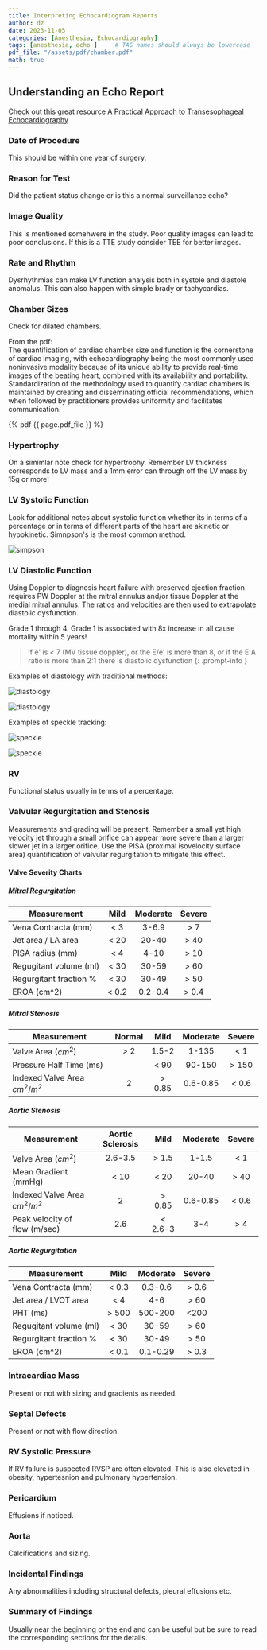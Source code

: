 ```yaml
---
title: Interpreting Echocardiogram Reports
author: dz  
date: 2023-11-05
categories: [Anesthesia, Echocardiography]
tags: [anesthesia, echo ]     # TAG names should always be lowercase
pdf_file: "/assets/pdf/chamber.pdf"
math: true
---
```


## Understanding an Echo Report

Check out this great resource [A Practical Approach to Transesophageal Echocardiography](https://www.amazon.com/Practical-Approach-Transesophageal-Echocardiography/dp/1496383478)

### Date of Procedure

This should be within one year of surgery.

### Reason for Test

Did the patient status change or is this a normal surveillance echo?

### Image Quality

This is mentioned somehwere in the study. Poor quality images can lead to poor conclusions. If this is a TTE study consider TEE for better images.

### Rate and Rhythm

Dysrhythmias can make LV function analysis both in systole and diastole anomalus. This can also happen with simple brady or tachycardias.

### Chamber Sizes

Check for dilated chambers.

From the pdf:  
    The quantification of cardiac chamber size and function is the cornerstone
    of cardiac imaging, with echocardiography being the most
    commonly used noninvasive modality because of its unique ability
    to provide real-time images of the beating heart, combined with its
    availability and portability. Standardization of the methodology
    used to quantify cardiac chambers is maintained by creating and
    disseminating official recommendations, which when followed by
    practitioners provides uniformity and facilitates communication.

{% pdf {{ page.pdf_file }} %}

### Hypertrophy

On a simimlar note check for hypertrophy. Remember LV thickness corresponds to LV mass and a 1mm error can through off the LV mass by 15g or more!

### LV Systolic Function

Look for additional notes about systolic function whether its in terms of a percentage or in terms of different parts of the heart are akinetic or hypokinetic. Simnpson's is the most common method.

![simpson](/assets/img/simpsons.png)

### LV Diastolic Function

Using Doppler to diagnosis heart failure with preserved ejection fraction requires PW Doppler at the mitral annulus and/or tissue Doppler at the medial mitral annulus. The ratios and velocities are then used to extrapolate diastolic dysfunction.

Grade 1 through 4. Grade 1 is associated with 8x increase in all cause mortality within 5 years!

> If e' is < 7 (MV tissue doppler), or the E/e' is more than 8, or if the E:A ratio is more than 2:1 there is diastolic dysfunction
{: .prompt-info }

Examples of diastology with traditional methods:

![diastology](/assets/img/dias12.png)

![diastology](/assets/img/diastology.png)

Examples of speckle tracking:

![speckle](/assets/img/speckle1.png)

![speckle](/assets/img/speckl2.png)

### RV

Functional status usually in terms of a percentage.

### Valvular Regurgitation and Stenosis

Measurements and grading will be present. Remember a small yet high velocity jet through a small orifice can appear more severe than a larger slower jet in a larger orifice. Use the PISA (proximal isovelocity surface area) quantification of valvular regurgitation to mitigate this effect.

#### Valve Severity Charts

##### Mitral Regurgitation

| Measurement                | Mild      | Moderate | Severe |
| -----------                | :-------: | :------: | :----: |
| Vena Contracta (mm)        | < 3       | 3-6.9    | > 7    |
| Jet area / LA area         | < 20      | 20-40    | > 40   |
| PISA radius (mm)           | < 4       | 4-10     | > 10   |
| Regugitant volume (ml)     | < 30      | 30-59    | > 60   |
| Regurgitant fraction %     | < 30      | 30-49    | > 50   |
| EROA (cm^2)                | < 0.2     | 0.2-0.4  | > 0.4  |

##### Mitral Stenosis

| Measurement                     | Normal           | Mild      | Moderate | Severe |
| -----------                     | :---------:      | :-------: | :------: | :----: |
| Valve Area ($cm^2$)             |  > 2             | 1.5-2     | 1-135    | < 1    |
| Pressure Half Time (ms)         |                  | < 90      | 90-150   | > 150  |
| Indexed Valve Area $cm^2 / m^2$ | 2                | > 0.85    | 0.6-0.85 | < 0.6  |

##### Aortic Stenosis

| Measurement                     | Aortic Sclerosis | Mild      | Moderate | Severe |
| -----------                     | :---------:      | :-------: | :------: | :----: |
| Valve Area ($cm^2$)             | 2.6-3.5          | > 1.5     | 1-1.5    | < 1    |
| Mean Gradient (mmHg)            | < 10             | < 20      | 20-40    | > 40   |
| Indexed Valve Area $cm^2 / m^2$ | 2                | > 0.85    | 0.6-0.85 | < 0.6  |
| Peak velocity of flow (m/sec)   | 2.6              | < 2.6-3   | 3-4      | > 4    |

##### Aortic Regurgitation

| Measurement                | Mild      | Moderate | Severe |
| -----------                | :-------: | :------: | :----: |
| Vena Contracta (mm)        | < 0.3     | 0.3-0.6  | > 0.6  |
| Jet area / LVOT area       | < 4       | 4-6      | > 60   |
| PHT (ms)                   | > 500     | 500-200  | <200   |
| Regugitant volume (ml)     | < 30      | 30-59    | > 60   |
| Regurgitant fraction %     | < 30      | 30-49    | > 50   |
| EROA (cm^2)                | < 0.1     | 0.1-0.29 | > 0.3  |

### Intracardiac Mass

Present or not with sizing and gradients as needed.

### Septal Defects

Present or not with flow direction.

### RV Systolic Pressure

If RV failure is suspected RVSP are often elevated. This is also elevated in obesity, hypertesnion and pulmonary hypertension.

### Pericardium

Effusions if noticed.

### Aorta

Calcifications and sizing.

### Incidental Findings

Any abnormalities including structural defects, pleural effusions etc.

### Summary of Findings

Usually near the beginning or the end and can be useful but be sure to read the corresponding sections for the details.